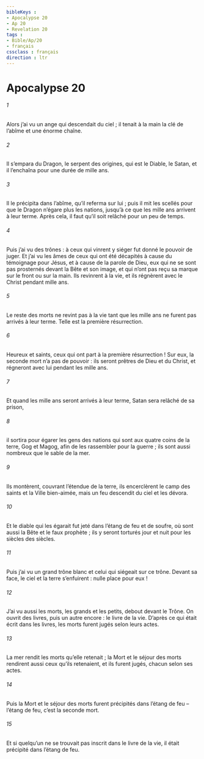 ```yaml
---
bibleKeys : 
- Apocalypse 20
- Ap 20
- Revelation 20
tags : 
- Bible/Ap/20
- français
cssclass : français
direction : ltr
---
```


# Apocalypse 20

###### 1
Alors j’ai vu un ange qui descendait du ciel ; il tenait à la main la clé de l’abîme et une énorme chaîne.
###### 2
Il s’empara du Dragon, le serpent des origines, qui est le Diable, le Satan, et il l’enchaîna pour une durée de mille ans.
###### 3
Il le précipita dans l’abîme, qu’il referma sur lui ; puis il mit les scellés pour que le Dragon n’égare plus les nations, jusqu’à ce que les mille ans arrivent à leur terme. Après cela, il faut qu’il soit relâché pour un peu de temps.
###### 4
Puis j’ai vu des trônes : à ceux qui vinrent y siéger fut donné le pouvoir de juger. Et j’ai vu les âmes de ceux qui ont été décapités à cause du témoignage pour Jésus, et à cause de la parole de Dieu, eux qui ne se sont pas prosternés devant la Bête et son image, et qui n’ont pas reçu sa marque sur le front ou sur la main. Ils revinrent à la vie, et ils régnèrent avec le Christ pendant mille ans.
###### 5
Le reste des morts ne revint pas à la vie tant que les mille ans ne furent pas arrivés à leur terme.
Telle est la première résurrection.
###### 6
Heureux et saints, ceux qui ont part à la première résurrection ! Sur eux, la seconde mort n’a pas de pouvoir : ils seront prêtres de Dieu et du Christ, et régneront avec lui pendant les mille ans.
###### 7
Et quand les mille ans seront arrivés à leur terme, Satan sera relâché de sa prison,
###### 8
il sortira pour égarer les gens des nations qui sont aux quatre coins de la terre, Gog et Magog, afin de les rassembler pour la guerre ; ils sont aussi nombreux que le sable de la mer.
###### 9
Ils montèrent, couvrant l’étendue de la terre, ils encerclèrent le camp des saints et la Ville bien-aimée, mais un feu descendit du ciel et les dévora.
###### 10
Et le diable qui les égarait fut jeté dans l’étang de feu et de soufre, où sont aussi la Bête et le faux prophète ; ils y seront torturés jour et nuit pour les siècles des siècles.
###### 11
Puis j’ai vu un grand trône blanc et celui qui siégeait sur ce trône. Devant sa face, le ciel et la terre s’enfuirent : nulle place pour eux !
###### 12
J’ai vu aussi les morts, les grands et les petits, debout devant le Trône. On ouvrit des livres, puis un autre encore : le livre de la vie. D’après ce qui était écrit dans les livres, les morts furent jugés selon leurs actes.
###### 13
La mer rendit les morts qu’elle retenait ; la Mort et le séjour des morts rendirent aussi ceux qu’ils retenaient, et ils furent jugés, chacun selon ses actes.
###### 14
Puis la Mort et le séjour des morts furent précipités dans l’étang de feu – l’étang de feu, c’est la seconde mort.
###### 15
Et si quelqu’un ne se trouvait pas inscrit dans le livre de la vie, il était précipité dans l’étang de feu.

